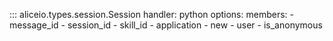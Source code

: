 ::: aliceio.types.session.Session
    handler: python
    options:
      members:
        - message_id
        - session_id
        - skill_id
        - application
        - new
        - user
        - is_anonymous
